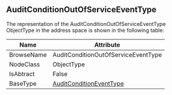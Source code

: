 <!-- objecttype -->
## AuditConditionOutOfServiceEventType

The representation of the AuditConditionOutOfServiceEventType ObjectType in the address space is shown in the following table:  

|Name|Attribute|
|---|---|
|BrowseName|AuditConditionOutOfServiceEventType|
|NodeClass|ObjectType|
|IsAbtract|False|
|BaseType|[AuditConditionEventType](../../../Part9/ObjectTypes/AuditConditionEventType/readme.md)|

